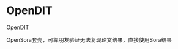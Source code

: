 # OpenDIT

[OpenDIT](https://github.com/NUS-HPC-AI-Lab/OpenDiT)

OpenSora套壳，可靠朋友验证无法复现论文结果，直接使用Sora结果
